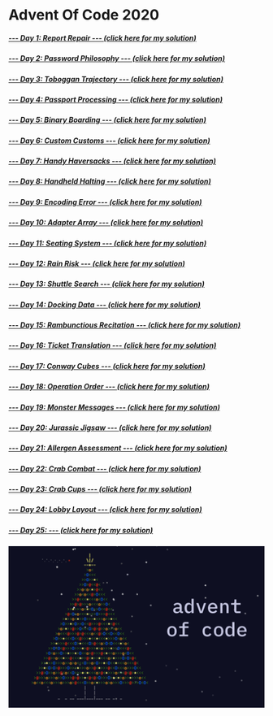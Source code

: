 # Advent Of Code 2020

##### [--- Day 1: Report Repair ---      	   ](https://adventofcode.com/2020/day/1) [(click here for my solution)](https://github.com/RodicaMihaelaVasilescu/AdventOfCode2020/blob/main/day%2001/day1.cpp)
##### [--- Day 2: Password Philosophy ---	   ](https://adventofcode.com/2020/day/2) [(click here for my solution)](https://github.com/RodicaMihaelaVasilescu/AdventOfCode2020/blob/main/day%2002/day2.cpp)
##### [--- Day 3: Toboggan Trajectory ---	   ](https://adventofcode.com/2020/day/3) [(click here for my solution)](https://github.com/RodicaMihaelaVasilescu/AdventOfCode2020/blob/main/day%2003/day3.cpp)
##### [--- Day 4: Passport Processing ---	   ](https://adventofcode.com/2020/day/4) [(click here for my solution)](https://github.com/RodicaMihaelaVasilescu/AdventOfCode2020/blob/main/day%2004/day4.cpp)
##### [--- Day 5: Binary Boarding ---    	   ](https://adventofcode.com/2020/day/5) [(click here for my solution)](https://github.com/RodicaMihaelaVasilescu/AdventOfCode2020/blob/main/day%2005/day5.cpp)
##### [--- Day 6: Custom Customs ---     	   ](https://adventofcode.com/2020/day/6) [(click here for my solution)](https://github.com/RodicaMihaelaVasilescu/AdventOfCode2020/blob/main/day%2006/day6.cpp)
##### [--- Day 7: Handy Haversacks ---   	   ](https://adventofcode.com/2020/day/7)  [(click here for my solution)](https://github.com/RodicaMihaelaVasilescu/AdventOfCode2020/blob/main/day%2007/day7.cpp)
##### [--- Day 8: Handheld Halting ---   	   ](https://adventofcode.com/2020/day/8) [(click here for my solution)](https://github.com/RodicaMihaelaVasilescu/AdventOfCode2020/blob/main/day%2008/day8.cpp)
##### [--- Day 9: Encoding Error ---     	   ](https://adventofcode.com/2020/day/9) [(click here for my solution)](https://github.com/RodicaMihaelaVasilescu/AdventOfCode2020/blob/main/day%2009/day9.cpp)
##### [--- Day 10: Adapter Array ---     	   ](https://adventofcode.com/2020/day/10) [(click here for my solution)](https://github.com/RodicaMihaelaVasilescu/AdventOfCode2020/blob/main/day10/day10.cpp)
##### [--- Day 11: Seating System ---    	   ](https://adventofcode.com/2020/day/11) [(click here for my solution)](https://github.com/RodicaMihaelaVasilescu/AdventOfCode2020/blob/main/day11/day11.cpp)
##### [--- Day 12: Rain Risk ---         	   ](https://adventofcode.com/2020/day/12) [(click here for my solution)](https://github.com/RodicaMihaelaVasilescu/AdventOfCode2020/blob/main/day12/day12.cpp)
##### [--- Day 13: Shuttle Search ---    	   ](https://adventofcode.com/2020/day/13) [(click here for my solution)](https://github.com/RodicaMihaelaVasilescu/AdventOfCode2020/blob/main/day13/day13.cpp)
##### [--- Day 14: Docking Data ---       	   ](https://adventofcode.com/2020/day/14) [(click here for my solution)](https://github.com/RodicaMihaelaVasilescu/AdventOfCode2020/blob/main/day14/day14.cpp)
##### [--- Day 15: Rambunctious Recitation --- ](https://adventofcode.com/2020/day/15) [(click here for my solution)](https://github.com/RodicaMihaelaVasilescu/AdventOfCode2020/blob/main/day15/day15.cpp)
##### [--- Day 16: Ticket Translation ---	   ](https://adventofcode.com/2020/day/16) [(click here for my solution)](https://github.com/RodicaMihaelaVasilescu/AdventOfCode2020/blob/main/day16/day16.cpp)
##### [--- Day 17: Conway Cubes ---			   ](https://adventofcode.com/2020/day/17) [(click here for my solution)](https://github.com/RodicaMihaelaVasilescu/AdventOfCode2020/blob/main/day17/part2.cpp)
##### [--- Day 18: Operation Order ---         ](https://adventofcode.com/2020/day/18) [(click here for my solution)](https://github.com/RodicaMihaelaVasilescu/AdventOfCode2020/blob/main/day18/day18.cpp)
##### [--- Day 19: Monster Messages ---        ](https://adventofcode.com/2020/day/19) [(click here for my solution)](https://github.com/RodicaMihaelaVasilescu/AdventOfCode2020/blob/main/day19/day19.cpp)
##### [--- Day 20: Jurassic Jigsaw ---         ](https://adventofcode.com/2020/day/20) [(click here for my solution)](https://github.com/RodicaMihaelaVasilescu/AdventOfCode2020/blob/main/day20/day20.cpp)
##### [--- Day 21: Allergen Assessment ---     ](https://adventofcode.com/2020/day/21) [(click here for my solution)](https://github.com/RodicaMihaelaVasilescu/AdventOfCode2020/blob/main/day21/day21.cpp)
##### [--- Day 22: Crab Combat ---             ](https://adventofcode.com/2020/day/22) [(click here for my solution)](https://github.com/RodicaMihaelaVasilescu/AdventOfCode2020/blob/main/day22/day22.cpp)
##### [--- Day 23: Crab Cups ---               ](https://adventofcode.com/2020/day/23)[(click here for my solution)](https://github.com/RodicaMihaelaVasilescu/AdventOfCode2020/blob/main/day21/day23.cpp)
##### [--- Day 24: Lobby Layout ---            ](https://adventofcode.com/2020/day/24)[(click here for my solution)](https://github.com/RodicaMihaelaVasilescu/AdventOfCode2020/blob/main/day24/day24.cpp)
##### [--- Day 25: ---                         ](https://adventofcode.com/2020/day/25)[(click here for my solution)](https://github.com/RodicaMihaelaVasilescu/AdventOfCode2020/blob/main/day21/day25.cpp)

![alt text](AdventOfCode.png)
